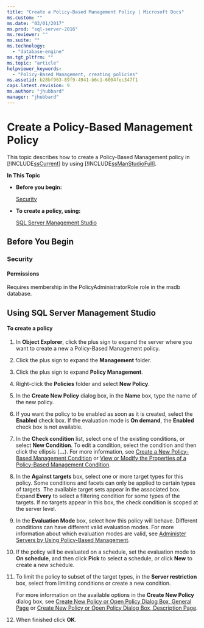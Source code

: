 ```yaml
---
title: "Create a Policy-Based Management Policy | Microsoft Docs"
ms.custom: ""
ms.date: "03/01/2017"
ms.prod: "sql-server-2016"
ms.reviewer: ""
ms.suite: ""
ms.technology: 
  - "database-engine"
ms.tgt_pltfrm: ""
ms.topic: "article"
helpviewer_keywords: 
  - "Policy-Based Management, creating policies"
ms.assetid: b28bf963-89f9-4941-b6c1-6004fec347f1
caps.latest.revision: 9
ms.author: "jhubbard"
manager: "jhubbard"
---
```

# Create a Policy-Based Management Policy
  This topic describes how to create a Policy-Based Management policy in [!INCLUDE[ssCurrent](../../a9notintoc/includes/sscurrent-md.md)] by using [!INCLUDE[ssManStudioFull](../../a9notintoc/includes/ssmanstudiofull-md.md)].  
  
 **In This Topic**  
  
-   **Before you begin:**  
  
     [Security](#Security)  
  
-   **To create a policy, using:**  
  
     [SQL Server Management Studio](#SSMSProcedure)  
  
##  <a name="BeforeYouBegin"></a> Before You Begin  
  
###  <a name="Security"></a> Security  
  
####  <a name="Permissions"></a> Permissions  
 Requires membership in the PolicyAdministratorRole role in the msdb database.  
  
##  <a name="SSMSProcedure"></a> Using SQL Server Management Studio  
  
#### To create a policy  
  
1.  In **Object Explorer**, click the plus sign to expand the server where you want to create a new a Policy-Based Management policy.  
  
2.  Click the plus sign to expand the **Management** folder.  
  
3.  Click the plus sign to expand **Policy Management**.  
  
4.  Right-click the **Policies** folder and select **New Policy**.  
  
5.  In the **Create New Policy** dialog box, in the **Name** box, type the name of the new policy.  
  
6.  If you want the policy to be enabled as soon as it is created, select the **Enabled** check box. If the evaluation mode is **On demand**, the **Enabled** check box is not available.  
  
7.  In the **Check condition** list, select one of the existing conditions, or select **New Condition**. To edit a condition, select the condition and then click the ellipsis (**...**). For more information, see [Create a New Policy-Based Management Condition](../../relational-databases/policy-based-management/create-a-new-policy-based-management-condition.md) or [View or Modify the Properties of a Policy-Based Management Condition](../../relational-databases/policy-based-management/view-or-modify-the-properties-of-a-policy-based-management-condition.md).  
  
8.  In the **Against targets** box, select one or more target types for this policy. Some conditions and facets can only be applied to certain types of targets. The available target sets appear in the associated box. Expand **Every** to select a filtering condition for some types of the targets. If no targets appear in this box, the check condition is scoped at the server level.  
  
9. In the **Evaluation Mode** box, select how this policy will behave. Different conditions can have different valid evaluation modes. For more information about which evaluation modes are valid, see [Administer Servers by Using Policy-Based Management](../../relational-databases/policy-based-management/administer-servers-by-using-policy-based-management.md).  
  
10. If the policy will be evaluated on a schedule, set the evaluation mode to **On schedule**, and then click **Pick** to select a schedule, or click **New** to create a new schedule.  
  
11. To limit the policy to subset of the target types, in the **Server restriction** box, select from limiting conditions or create a new condition.  
  
     For more information on the available options in the **Create New Policy** dialog box, see [Create New Policy or Open Policy Dialog Box, General Page](../../relational-databases/policy-based-management/create-new-policy-or-open-policy-dialog-box-general-page.md) or [Create New Policy or Open Policy Dialog Box, Description Page](../../relational-databases/policy-based-management/create-new-policy-or-open-policy-dialog-box-description-page.md).  
  
12. When finished click **OK**.  
  
  